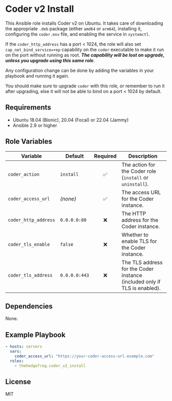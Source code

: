 Coder v2 Install
=========

This Ansible role installs Coder v2 on Ubuntu. It takes care of downloading the appropriate `.deb` package (either `amd64` or `arm64`), installing it, configuring the `coder.env` file, and enabling the service in `systemctl`.

If the `coder_http_address` has a port < 1024, the role will also set `cap_net_bind_service=+ep` capability on the `coder` executable to make it run on the port without running as root.  ***The capability will be lost on upgrade, unless you upgrade using this same role***.

Any configuration change can be done by adding the variables in your playbook and running it again.

You should make sure to upgrade `coder` with this role, or remember to run it after upgrading, else it will not be able to bind on a port < 1024 by default.

Requirements
------------

- Ubuntu 18.04 (Bionic), 20.04 (Focal) or 22.04 (Jammy)
- Ansible 2.9 or higher

Role Variables
--------------

| Variable          | Default      | Required | Description                                           |
|-------------------|--------------|:--------:|-------------------------------------------------------|
| `coder_action`    | `install`     |    ✅    | The action for the Coder role (`install` or `uninstall`). |
| `coder_access_url`| *(none)*     |    ✅    | The access URL for the Coder instance.                |
| `coder_http_address` | `0.0.0.0:80` |  ❌  | The HTTP address for the Coder instance.              |
| `coder_tls_enable`| `false`      |    ❌    | Whether to enable TLS for the Coder instance.         |
| `coder_tls_address` | `0.0.0.0:443` |  ❌  | The TLS address for the Coder instance (included only if TLS is enabled). |


Dependencies
------------

None.

Example Playbook
----------------

```yaml
- hosts: servers
  vars:
    coder_access_url: "https://your-coder-access-url.example.com"
  roles:
    - thehedgefrog.coder_v2_install
```

License
-------

MIT

